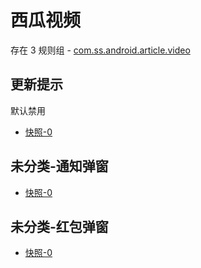 # 西瓜视频

存在 3 规则组 - [com.ss.android.article.video](/src/apps/com.ss.android.article.video.ts)

## 更新提示

默认禁用

- [快照-0](https://i.gkd.li/i/13328430)

## 未分类-通知弹窗

- [快照-0](https://i.gkd.li/i/13456568)

## 未分类-红包弹窗

- [快照-0](https://i.gkd.li/i/13620299)
